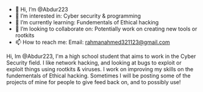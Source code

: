 - 👋 Hi, I’m @Abdur223
- 👀 I’m interested in: Cyber security & programming
- 🌱 I’m currently learning: Fundementals of Ethical hacking
- 💞️ I’m looking to collaborate on: Potentially work on creating new tools or rootkits
- 📫 How to reach me: Email: rahmanahmed321123@gmail.com 

Hi, Im @Abdur223, I'm a high school student that aims to work in the Cyber Security field. 
I like network hacking, and looking at bugs to exploit or exploit things using rootkits & viruses.
I work on improving my skills on the fundementals of Ethical hacking. 
Sometimes I will be posting some of the projects of mine for people to give feed back on, and to possibly use!
